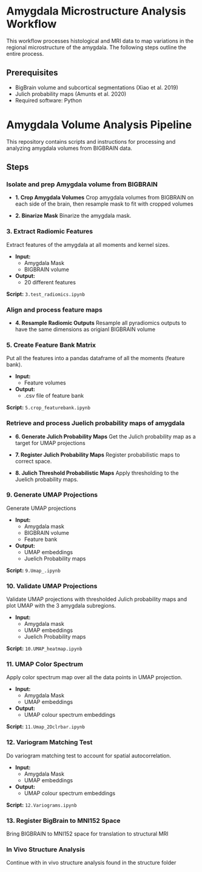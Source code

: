 # Amygdala Microstructure Analysis Workflow

This workflow processes histological and MRI data to map variations in the regional microstructure of the amygdala. The following steps outline the entire process.

## Prerequisites

- BigBrain volume and subcortical segmentations (Xiao et al. 2019)
- Julich probability maps (Amunts et al. 2020)
- Required software: Python

# Amygdala Volume Analysis Pipeline

This repository contains scripts and instructions for processing and analyzing amygdala volumes from BIGBRAIN data.

## Steps

### Isolate and prep Amygdala volume from BIGBRAIN

- **1. Crop Amygdala Volumes**
Crop amygdala volumes from BIGBRAIN on each side of the brain, then resample mask to fit with cropped volumes

- **2. Binarize Mask**
Binarize the amygdala mask.

### 3. Extract Radiomic Features
Extract features of the amygdala at all moments and kernel sizes.

- **Input:** 
  - Amygdala Mask
  - BIGBRAIN volume
- **Output:** 
  - 20 different features

**Script:** `3.test_radiomics.ipynb`

### Align and process feature maps

- **4. Resample Radiomic Outputs**
Resample all pyradiomics outputs to have the same dimensions as origianl BIGBRAIN volume

### 5. Create Feature Bank Matrix
Put all the features into a pandas dataframe of all the moments (feature bank).

- **Input:** 
  - Feature volumes
- **Output:** 
  - .csv file of feature bank

**Script:** `5.crop_featurebank.ipynb`

### Retrieve and process Juelich probability maps of amygdala

- **6. Generate Julich Probability Maps**
Get the Julich probability map as a target for UMAP projections

- **7. Register Julich Probability Maps**
Register probabilistic maps to correct space.

- **8. Julich Threshold Probabilistic Maps**
Apply thresholding to the Juelich probability maps.

### 9. Generate UMAP Projections
Generate UMAP projections

- **Input:** 
  - Amygdala mask
  - BIGBRAIN volume
  - Feature bank
- **Output:** 
  - UMAP embeddings
  - Juelich Probability maps
  
**Script:** `9.Umap_.ipynb`

### 10. Validate UMAP Projections
Validate UMAP projections with thresholded Julich probability maps and plot UMAP with the 3 amygdala subregions.

- **Input:** 
  - Amygdala mask
  - UMAP embeddings
  - Juelich Probability maps

**Script:** `10.UMAP_heatmap.ipynb`

### 11. UMAP Color Spectrum
Apply color spectrum map over all the data points in UMAP projection.

- **Input:** 
  - Amygdala Mask
  - UMAP embeddings
- **Output:** 
  - UMAP colour spectrum embeddings

**Script:** `11.Umap_2Dclrbar.ipynb`

### 12. Variogram Matching Test
Do variogram matching test to account for spatial autocorrelation.

- **Input:** 
  - Amygdala Mask
  - UMAP embeddings
- **Output:** 
  - UMAP colour spectrum embeddings

**Script:** `12.Variograms.ipynb`

### 13. Register BigBrain to MNI152 Space
Bring BIGBRAIN to MNI152 space for translation to structural MRI

### In Vivo Structure Analysis
Continue with in vivo structure analysis found in the structure folder

